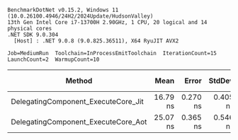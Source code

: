 ```

BenchmarkDotNet v0.15.2, Windows 11 (10.0.26100.4946/24H2/2024Update/HudsonValley)
13th Gen Intel Core i7-13700H 2.90GHz, 1 CPU, 20 logical and 14 physical cores
.NET SDK 9.0.304
  [Host] : .NET 9.0.8 (9.0.825.36511), X64 RyuJIT AVX2

Job=MediumRun  Toolchain=InProcessEmitToolchain  IterationCount=15  
LaunchCount=2  WarmupCount=10  

```
| Method                              | Mean     | Error    | StdDev   | Ratio | RatioSD | Gen0   | Allocated | Alloc Ratio |
|------------------------------------ |---------:|---------:|---------:|------:|--------:|-------:|----------:|------------:|
| DelegatingComponent_ExecuteCore_Jit | 16.79 ns | 0.270 ns | 0.405 ns |  1.00 |    0.03 |      - |         - |          NA |
| DelegatingComponent_ExecuteCore_Aot | 25.07 ns | 0.365 ns | 0.546 ns |  1.49 |    0.05 | 0.0019 |      24 B |          NA |
